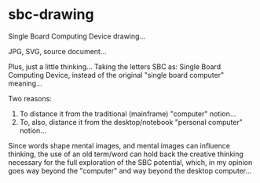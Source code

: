 # sbc-drawing
Single Board Computing Device drawing...

JPG, SVG, source document...

Plus, just a little thinking...
Taking the letters SBC as: Single Board Computing Device, instead of the original "single board computer" meaning...

Two reasons:
1) To distance it from the traditional (mainframe) "computer" notion...
2) To, also, distance it from the desktop/notebook "personal computer" notion...

Since words shape mental images, and mental images can influence thinking, the use of an old term/word can hold back the creative thinking necessary for the full exploration of the SBC potential, which, in my opinion goes way beyond the "computer" and way beyond the desktop computer...
